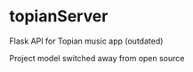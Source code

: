 # topianServer

Flask API for Topian music app (outdated)

Project model switched away from open source
